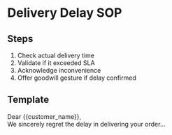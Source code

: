 # Delivery Delay SOP

## Steps
1. Check actual delivery time
2. Validate if it exceeded SLA
3. Acknowledge inconvenience
4. Offer goodwill gesture if delay confirmed

## Template
Dear {{customer_name}},  
We sincerely regret the delay in delivering your order...

